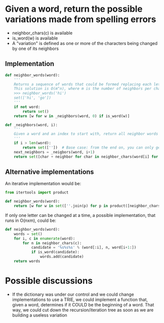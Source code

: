 # Given a word, return the possible variations made from spelling errors

- neighbor_chars(c) is available
- is_word(w) is available
- A "variation" is defined as one or more of the characters being changed by one of its neighbors

## Implementation

```python
def neighbor_words(word):
    '''
    Returns a sequence of words that could be formed replacing each letter for any of its neighbors
    This solution is O(m^n), where m is the number of neighbors per character, and n is the lenght of the word
    >>> neighbor_words('hi')
    set(['hi', 'go'])
    '''
    if not word:
        return set()
    return [w for w in _neighbors(word, 0) if is_word(w)]

def _neighbors(word, i):
    '''
    Given a word and an index to start with, return all neighbor words that can be made up from that index on
    '''
    if i > len(word):
        return set([''])  # Base case: from the end on, you can only generate an empty string
    next_neighbors = _neigbors(word, i+1)
    return set([char + neighbor for char in neighbor_chars(word[i] for neighbor in next_neighbors)])
```

## Alternative implementations

An iterative implementation would be:

```python
from itertools import product

def neighbor_words(word):
    return [w for w in set([''.join(p) for p in product([neighbor_chars(c) for c in word])]) if is_word(w)]
```

If only one letter can be changed at a time, a possible implementation, that runs in O(nxm), could be:

```python
def neighbor_words(word):
    words = set()
    for i, c in enumerate(word):
        for n in neighbor_chars(c):
            candidate = '%s%s%s' % (word[:i], n, word[i+1:])
            if is_word(candidate):
                words.add(candidate)
    return words
```

# Possible discussions

- If the dictionary was under our control and we could change implementations to use a TRIE, we could implement a function that, given a word, determines if it COULD be the beginning of a word. That way, we could cut down the recursion/iteration tree as soon as we are building a useless variation
